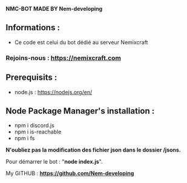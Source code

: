 __**NMC-BOT MADE BY Nem-developing**__

## Informations : 
- Ce code est celui du bot dédié au serveur Nemixcraft
### Rejoins-nous : https://nemixcraft.com

## Prerequisits : 
- node.js : https://nodejs.org/en/


## Node Package Manager's installation : 
- npm i discord.js
- npm i is-reachable
- npm i fs

**N'oubliez pas la modification des fichier json dans le dossier /jsons.**

Pour démarrer le bot : "**node index.js**".

My GITHUB : **https://github.com/Nem-developing**
